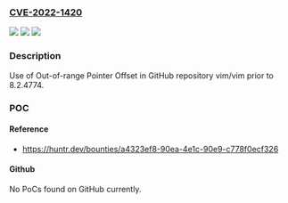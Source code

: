 ### [CVE-2022-1420](https://cve.mitre.org/cgi-bin/cvename.cgi?name=CVE-2022-1420)
![](https://img.shields.io/static/v1?label=Product&message=vim%2Fvim&color=blue)
![](https://img.shields.io/static/v1?label=Version&message=%3C%208.2.4774%20&color=brighgreen)
![](https://img.shields.io/static/v1?label=Vulnerability&message=CWE-823%20Use%20of%20Out-of-range%20Pointer%20Offset&color=brighgreen)

### Description

Use of Out-of-range Pointer Offset in GitHub repository vim/vim prior to 8.2.4774.

### POC

#### Reference
- https://huntr.dev/bounties/a4323ef8-90ea-4e1c-90e9-c778f0ecf326

#### Github
No PoCs found on GitHub currently.

